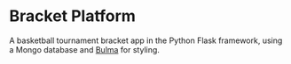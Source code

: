 # Bracket Platform
A basketball tournament bracket app in the Python Flask framework, using a Mongo database and [Bulma](https://bulma.io/) for styling.